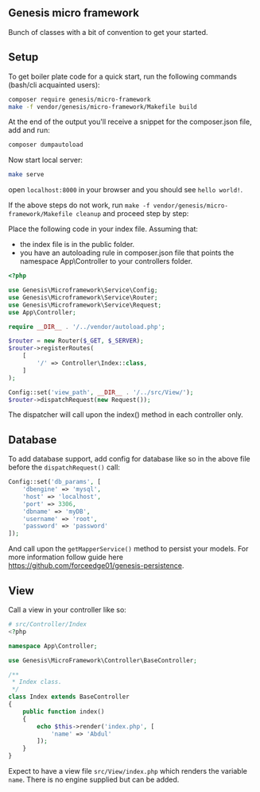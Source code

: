 Genesis micro framework
-----------------

Bunch of classes with a bit of convention to get your started.

Setup
-----

To get boiler plate code for a quick start, run the following commands (bash/cli acquainted users):

```bash
composer require genesis/micro-framework
make -f vendor/genesis/micro-framework/Makefile build
```

At the end of the output you'll receive a snippet for the composer.json file, add and run:

```bash
composer dumpautoload
```

Now start local server:

```bash
make serve
```

open `localhost:8000` in your browser and you should see `hello world!`.

If the above steps do not work, run `make -f vendor/genesis/micro-framework/Makefile cleanup` and proceed step by step:

Place the following code in your index file. Assuming that:

- the index file is in the public folder.
- you have an autoloading rule in composer.json file that points the namespace App\Controller to your controllers folder.

```php
<?php

use Genesis\Microframework\Service\Config;
use Genesis\Microframework\Service\Router;
use Genesis\Microframework\Service\Request;
use App\Controller;

require __DIR__ . '/../vendor/autoload.php';

$router = new Router($_GET, $_SERVER);
$router->registerRoutes(
    [
        '/' => Controller\Index::class,
    ]
);

Config::set('view_path', __DIR__ . '/../src/View/');
$router->dispatchRequest(new Request());
```

The dispatcher will call upon the index() method in each controller only.

Database
-------

To add database support, add config for database like so in the above file before the `dispatchRequest()` call:

```php
Config::set('db_params', [
    'dbengine' => 'mysql',
    'host' => 'localhost',
    'port' => 3306,
    'dbname' => 'myDB',
    'username' => 'root',
    'password' => 'password'
]);
```

And call upon the `getMapperService()` method to persist your models. For more information follow guide here https://github.com/forceedge01/genesis-persistence.

View
----

Call a view in your controller like so:

```php
# src/Controller/Index
<?php

namespace App\Controller;

use Genesis\MicroFramework\Controller\BaseController;

/**
 * Index class.
 */
class Index extends BaseController
{
    public function index()
    {
        echo $this->render('index.php', [
            'name' => 'Abdul'
        ]);
    }
}
```

Expect to have a view file `src/View/index.php` which renders the variable `name`. There is no engine supplied but can be added.
